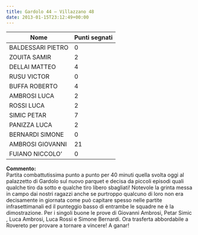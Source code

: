 ```yaml
---
title: Gardolo 44 – Villazzano 48
date: 2013-01-15T23:12:49+00:00
---
```

| **Nome** | **Punti segnati** |
| -------- | ----------------- |
| BALDESSARI PIETRO | 0 |
| ZOUITA SAMIR | 2 |
| DELLAI MATTEO | 4 |
| RUSU VICTOR | 0 |
| BUFFA ROBERTO | 4 |
| AMBROSI LUCA | 2 |
| ROSSI LUCA | 2 |
| SIMIC PETAR | 7 |
| PANIZZA LUCA | 2 |
| BERNARDI SIMONE | 0 |
| AMBROSI GIOVANNI | 21 |
| FUIANO NICCOLO’ | 0 |

**Commento:**  
Partita combattutissima punto a punto per 40 minuti quella svolta oggi al palazzetto di Gardolo sul nuovo parquet e decisa da piccoli episodi quali qualche tiro da sotto e qualche tiro libero sbagliati! Notevole la grinta messa in campo dai nostri ragazzi anche se purtroppo qualcuno di loro non era decisamente in giornata come può capitare spesso nelle partite infrasettimanali ed il punteggio basso di entrambe le squadre ne è la dimostrazione. Per i singoli buone le prove di Giovanni Ambrosi, Petar Simic , Luca Ambrosi, Luca Rossi e Simone Bernardi. Ora trasferta abbordabile a Rovereto per provare a tornare a vincere! A ganar!